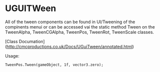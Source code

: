 UGUITWeen
=========

All of the tween components can be found in UI/Tweening  of the compinents menui or can be accessed
vai the static method Tween on the TweenAlpha, TweenCGAlpha,
TweenPos, TweenRot, TweenScale classes.

[Class Documation] (http://cmcproductions.co.uk/Docs/UGuiTween/annotated.html)

Usage:
```
TweenPos.Tween(gameObject, 1f, vector3.zero);
```

